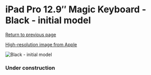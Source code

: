 # iPad Pro 12.9″ Magic Keyboard - Black - initial model

[Return to previous page](/ipad_pro4)

[High-resolution image from Apple](https://store.storeimages.cdn-apple.com/8756/as-images.apple.com/is/MXQU2?wid=4500&hei=4500&fmt=png)

<div style="width: 384px"><img src="/everyphone/MXQU2.png" alt="Black - initial model"></div>

### Under construction
